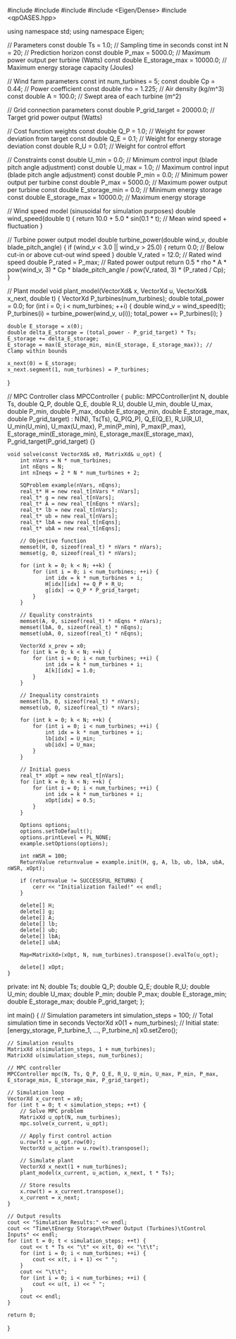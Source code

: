 #include <iostream>
#include <vector>
#include <cmath>
#include <Eigen/Dense>
#include <qpOASES.hpp>

using namespace std;
using namespace Eigen;

// Parameters
const double Ts = 1.0; // Sampling time in seconds
const int N = 20;      // Prediction horizon
const double P_max = 5000.0; // Maximum power output per turbine (Watts)
const double E_storage_max = 10000.0; // Maximum energy storage capacity (Joules)

// Wind farm parameters
const int num_turbines = 5;
const double Cp = 0.44; // Power coefficient
const double rho = 1.225; // Air density (kg/m^3)
const double A = 100.0; // Swept area of each turbine (m^2)

// Grid connection parameters
const double P_grid_target = 20000.0; // Target grid power output (Watts)

// Cost function weights
const double Q_P = 1.0; // Weight for power deviation from target
const double Q_E = 0.1; // Weight for energy storage deviation
const double R_U = 0.01; // Weight for control effort

// Constraints
const double U_min = 0.0; // Minimum control input (blade pitch angle adjustment)
const double U_max = 1.0; // Maximum control input (blade pitch angle adjustment)
const double P_min = 0.0; // Minimum power output per turbine
const double P_max = 5000.0; // Maximum power output per turbine
const double E_storage_min = 0.0; // Minimum energy storage
const double E_storage_max = 10000.0; // Maximum energy storage

// Wind speed model (sinusoidal for simulation purposes)
double wind_speed(double t) {
    return 10.0 + 5.0 * sin(0.1 * t); // Mean wind speed + fluctuation
}

// Turbine power output model
double turbine_power(double wind_v, double blade_pitch_angle) {
    if (wind_v < 3.0 || wind_v > 25.0) {
        return 0.0; // Below cut-in or above cut-out wind speed
    }
    double V_rated = 12.0; // Rated wind speed
    double P_rated = P_max; // Rated power output
    return 0.5 * rho * A * pow(wind_v, 3) * Cp * blade_pitch_angle / pow(V_rated, 3) * (P_rated / Cp);
}

// Plant model
void plant_model(VectorXd& x, VectorXd u, VectorXd& x_next, double t) {
    VectorXd P_turbines(num_turbines);
    double total_power = 0.0;
    for (int i = 0; i < num_turbines; ++i) {
        double wind_v = wind_speed(t);
        P_turbines(i) = turbine_power(wind_v, u(i));
        total_power += P_turbines(i);
    }
    
    double E_storage = x(0);
    double delta_E_storage = (total_power - P_grid_target) * Ts;
    E_storage += delta_E_storage;
    E_storage = max(E_storage_min, min(E_storage, E_storage_max)); // Clamp within bounds
    
    x_next(0) = E_storage;
    x_next.segment(1, num_turbines) = P_turbines;
}

// MPC Controller
class MPCController {
public:
    MPCController(int N, double Ts, double Q_P, double Q_E, double R_U,
                  double U_min, double U_max, double P_min, double P_max,
                  double E_storage_min, double E_storage_max, double P_grid_target)
        : N(N), Ts(Ts), Q_P(Q_P), Q_E(Q_E), R_U(R_U),
          U_min(U_min), U_max(U_max),
          P_min(P_min), P_max(P_max),
          E_storage_min(E_storage_min), E_storage_max(E_storage_max),
          P_grid_target(P_grid_target) {}

    void solve(const VectorXd& x0, MatrixXd& u_opt) {
        int nVars = N * num_turbines;
        int nEqns = N;
        int nIneqs = 2 * N * num_turbines + 2;

        SQProblem example(nVars, nEqns);
        real_t* H = new real_t[nVars * nVars];
        real_t* g = new real_t[nVars];
        real_t* A = new real_t[nEqns * nVars];
        real_t* lb = new real_t[nVars];
        real_t* ub = new real_t[nVars];
        real_t* lbA = new real_t[nEqns];
        real_t* ubA = new real_t[nEqns];

        // Objective function
        memset(H, 0, sizeof(real_t) * nVars * nVars);
        memset(g, 0, sizeof(real_t) * nVars);

        for (int k = 0; k < N; ++k) {
            for (int i = 0; i < num_turbines; ++i) {
                int idx = k * num_turbines + i;
                H[idx][idx] += Q_P + R_U;
                g[idx] -= Q_P * P_grid_target;
            }
        }

        // Equality constraints
        memset(A, 0, sizeof(real_t) * nEqns * nVars);
        memset(lbA, 0, sizeof(real_t) * nEqns);
        memset(ubA, 0, sizeof(real_t) * nEqns);

        VectorXd x_prev = x0;
        for (int k = 0; k < N; ++k) {
            for (int i = 0; i < num_turbines; ++i) {
                int idx = k * num_turbines + i;
                A[k][idx] = 1.0;
            }
        }

        // Inequality constraints
        memset(lb, 0, sizeof(real_t) * nVars);
        memset(ub, 0, sizeof(real_t) * nVars);

        for (int k = 0; k < N; ++k) {
            for (int i = 0; i < num_turbines; ++i) {
                int idx = k * num_turbines + i;
                lb[idx] = U_min;
                ub[idx] = U_max;
            }
        }

        // Initial guess
        real_t* xOpt = new real_t[nVars];
        for (int k = 0; k < N; ++k) {
            for (int i = 0; i < num_turbines; ++i) {
                int idx = k * num_turbines + i;
                xOpt[idx] = 0.5;
            }
        }

        Options options;
        options.setToDefault();
        options.printLevel = PL_NONE;
        example.setOptions(options);

        int nWSR = 100;
        ReturnValue returnvalue = example.init(H, g, A, lb, ub, lbA, ubA, nWSR, xOpt);

        if (returnvalue != SUCCESSFUL_RETURN) {
            cerr << "Initialization failed!" << endl;
        }

        delete[] H;
        delete[] g;
        delete[] A;
        delete[] lb;
        delete[] ub;
        delete[] lbA;
        delete[] ubA;

        Map<MatrixXd>(xOpt, N, num_turbines).transpose().evalTo(u_opt);

        delete[] xOpt;
    }

private:
    int N;
    double Ts;
    double Q_P;
    double Q_E;
    double R_U;
    double U_min;
    double U_max;
    double P_min;
    double P_max;
    double E_storage_min;
    double E_storage_max;
    double P_grid_target;
};

int main() {
    // Simulation parameters
    int simulation_steps = 100; // Total simulation time in seconds
    VectorXd x0(1 + num_turbines); // Initial state: [energy_storage, P_turbine_1, ..., P_turbine_n]
    x0.setZero();

    // Simulation results
    MatrixXd x(simulation_steps, 1 + num_turbines);
    MatrixXd u(simulation_steps, num_turbines);

    // MPC controller
    MPCController mpc(N, Ts, Q_P, Q_E, R_U, U_min, U_max, P_min, P_max, E_storage_min, E_storage_max, P_grid_target);

    // Simulation loop
    VectorXd x_current = x0;
    for (int t = 0; t < simulation_steps; ++t) {
        // Solve MPC problem
        MatrixXd u_opt(N, num_turbines);
        mpc.solve(x_current, u_opt);

        // Apply first control action
        u.row(t) = u_opt.row(0);
        VectorXd u_action = u.row(t).transpose();

        // Simulate plant
        VectorXd x_next(1 + num_turbines);
        plant_model(x_current, u_action, x_next, t * Ts);

        // Store results
        x.row(t) = x_current.transpose();
        x_current = x_next;
    }

    // Output results
    cout << "Simulation Results:" << endl;
    cout << "Time\tEnergy Storage\tPower Output (Turbines)\tControl Inputs" << endl;
    for (int t = 0; t < simulation_steps; ++t) {
        cout << t * Ts << "\t" << x(t, 0) << "\t\t";
        for (int i = 0; i < num_turbines; ++i) {
            cout << x(t, i + 1) << " ";
        }
        cout << "\t\t";
        for (int i = 0; i < num_turbines; ++i) {
            cout << u(t, i) << " ";
        }
        cout << endl;
    }

    return 0;
}



